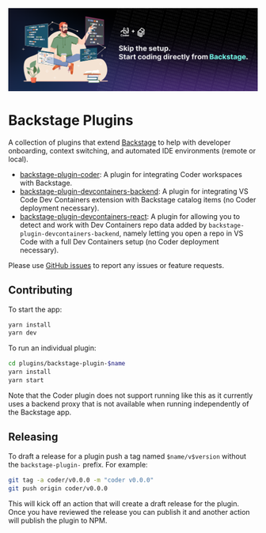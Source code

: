 <img src="./images/banner-image.png" alt="Official Coder plugins for Backstage" />

# Backstage Plugins

A collection of plugins that extend [Backstage](https://backstage.io) to help with developer onboarding, context switching, and automated IDE environments (remote or local).

- [backstage-plugin-coder](./plugins/backstage-plugin-coder): A plugin for integrating Coder workspaces with Backstage.
- [backstage-plugin-devcontainers-backend](./plugins/backstage-plugin-devcontainers-backend): A plugin for integrating VS Code Dev Containers extension with Backstage catalog items (no Coder deployment necessary).
- [backstage-plugin-devcontainers-react](./plugins/backstage-plugin-devcontainers-react): A plugin for allowing you to detect and work with Dev Containers repo data added by `backstage-plugin-devcontainers-backend`, namely letting you open a repo in VS Code with a full Dev Containers setup (no Coder deployment necessary).

Please use [GitHub issues](https://github.com/coder/backstage-plugins/issues) to report any issues or feature requests.

## Contributing

To start the app:

```sh
yarn install
yarn dev
```

To run an individual plugin:

```sh
cd plugins/backstage-plugin-$name
yarn install
yarn start
```

Note that the Coder plugin does not support running like this as it currently
uses a backend proxy that is not available when running independently of the
Backstage app.

## Releasing

To draft a release for a plugin push a tag named `$name/v$version` without the
`backstage-plugin-` prefix. For example:

```sh
git tag -a coder/v0.0.0 -m "coder v0.0.0"
git push origin coder/v0.0.0
```

This will kick off an action that will create a draft release for the plugin.
Once you have reviewed the release you can publish it and another action will
publish the plugin to NPM.
